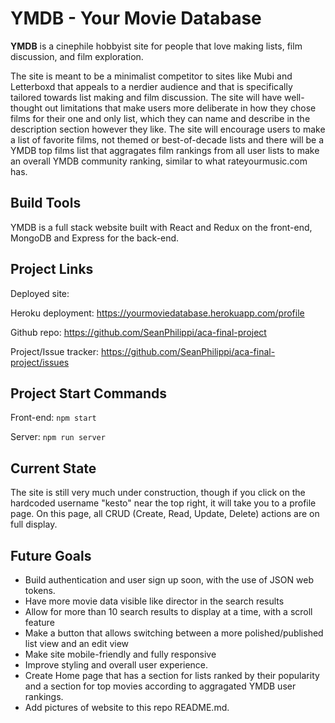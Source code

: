 # YMDB - Your Movie Database

**YMDB** is a cinephile hobbyist site for people that love making lists, film discussion, and film exploration.

The site is meant to be a minimalist competitor to sites like Mubi and Letterboxd that appeals to a nerdier audience and that is specifically tailored towards list making and film discussion.  The site will have well-thought out limitations that make users more deliberate in how they chose films for their one and only list, which they can name and describe in the description section however they like.  The site will encourage users to make a list of favorite films, not themed or best-of-decade lists and there will be a YMDB top films list that aggragates film rankings from all user lists to make an overall YMDB community ranking, similar to what rateyourmusic.com has.  

## Build Tools

YMDB is a full stack website built with React and Redux on the front-end, MongoDB and Express for the back-end. 

## Project Links

Deployed site: 

Heroku deployment: https://yourmoviedatabase.herokuapp.com/profile

Github repo: https://github.com/SeanPhilippi/aca-final-project

Project/Issue tracker: https://github.com/SeanPhilippi/aca-final-project/issues

## Project Start Commands

Front-end: ```npm start```

Server: ```npm run server```

## Current State

The site is still very much under construction, though if you click on the hardcoded username "kesto" near the top right, it will take you to a profile page.  On this page, all CRUD (Create, Read, Update, Delete) actions are on full display.

## Future Goals

* Build authentication and user sign up soon, with the use of JSON web tokens.
* Have more movie data visible like director in the search results
* Allow for more than 10 search results to display at a time, with a scroll feature
* Make a button that allows switching between a more polished/published list view and an edit view
* Make site mobile-friendly and fully responsive
* Improve styling and overall user experience.  
* Create Home page that has a section for lists ranked by their popularity and a section for top movies according to aggragated YMDB user rankings.  
* Add pictures of website to this repo README.md.  


<!-- ## Heroku DB Commands

Heroku db migration: ```heroku run knex migrate:latest```

Heroku db seed: ```heroku run knex seed:run``` -->

<!-- ## Website Screenshots

Home Page

<img src="/public/" alt="alt text" width="75%" height="75%">

Profile Page

<img src="/public/" alt="alt text" width="75%" height="75%">

<img src="/public/" alt="alt text" width="75%" height="75%">

<img src="/public/" alt="alt text" width="75%" height="75%">

Movie Page

<img src="/public/" alt="alt text" width="75%" height="75%">

Login/Register Pages

<img src="/public/" alt="alt text" width="75%" height="75%">

<img src="/public/" alt="alt text" width="75%" height="75%"> -->
